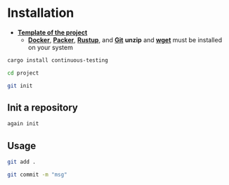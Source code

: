 # Installation

* [**Template of the project**](https://github.com/taishingi/continuous-template)
  * [**Docker**](https://docs.docker.com/engine/install/), [**Packer**](https://developer.hashicorp.com/packer/docs), [**Rustup**](https://rustup.rs), and [**Git**](https://git-scm.com) **unzip** and [**wget**](https://www.gnu.org/software/wget/)  must be installed on your system

```bash
cargo install continuous-testing
```

```bash
cd project
```

```bash
git init
```

## Init a repository

```bash
again init
```

## Usage

```bash
git add .
```

```bash
git commit -m "msg"
```
